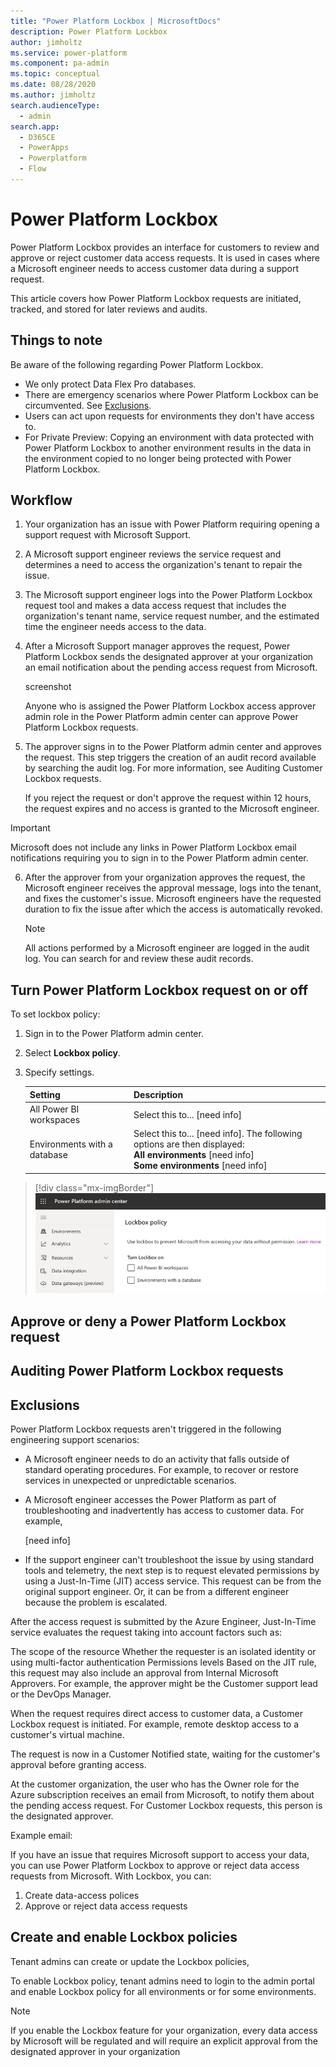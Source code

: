 ```yaml
---
title: "Power Platform Lockbox | MicrosoftDocs"
description: Power Platform Lockbox 
author: jimholtz
ms.service: power-platform
ms.component: pa-admin
ms.topic: conceptual
ms.date: 08/28/2020
ms.author: jimholtz
search.audienceType: 
  - admin
search.app:
  - D365CE
  - PowerApps
  - Powerplatform
  - Flow
---
```

# Power Platform Lockbox 

Power Platform Lockbox provides an interface for customers to review and approve or reject customer data access requests. It is used in cases where a Microsoft engineer needs to access customer data during a support request.

This article covers how Power Platform Lockbox requests are initiated, tracked, and stored for later reviews and audits.

## Things to note

Be aware of the following regarding Power Platform Lockbox.

- We only protect Data Flex Pro databases.
- There are emergency scenarios where Power Platform Lockbox can be circumvented. See [Exclusions](#exclusions).
- Users can act upon requests for environments they don't have access to.
- For Private Preview: Copying an environment with data protected with Power Platform Lockbox to another environment results in the data in the environment copied to no longer being protected with Power Platform Lockbox.

## Workflow

1. Your organization has an issue with Power Platform requiring opening a support request with Microsoft Support.

2. A Microsoft support engineer reviews the service request and determines a need to access the organization's tenant to repair the issue.

3. The Microsoft support engineer logs into the Power Platform Lockbox request tool and makes a data access request that includes the organization's tenant name, service request number, and the estimated time the engineer needs access to the data.

4. After a Microsoft Support manager approves the request, Power Platform Lockbox sends the designated approver at your organization an email notification about the pending access request from Microsoft.

   screenshot

   Anyone who is assigned the Power Platform Lockbox access approver admin role in the Power Platform admin center can approve Power Platform Lockbox requests.

5. The approver signs in to the Power Platform admin center and approves the request. This step triggers the creation of an audit record available by searching the audit log. For more information, see Auditing Customer Lockbox requests.

   If you reject the request or don't approve the request within 12 hours, the request expires and no access is granted to the Microsoft engineer.

> [!IMPORTANT]
> Microsoft does not include any links in Power Platform Lockbox email notifications requiring you to sign in to the Power Platform admin center.

6. After the approver from your organization approves the request, the Microsoft engineer receives the approval message, logs into the tenant, and fixes the customer's issue. Microsoft engineers have the requested duration to fix the issue after which the access is automatically revoked.

   > [!NOTE]
   > All actions performed by a Microsoft engineer are logged in the audit log. You can search for and review these audit records.

## Turn Power Platform Lockbox request on or off

To set lockbox policy:

1. Sign in to the Power Platform admin center. 

2. Select **Lockbox policy**.

3. Specify settings.
   
   |Setting  |Description  |
   |---------|---------|
   |All Power BI workspaces     |  Select this to... [need info]       |
   |Environments with a database     | Select this to... [need info]. The following options are then displayed: <br />**All environments** [need info] <br /> **Some environments** [need info]      |

> [!div class="mx-imgBorder"] 
> ![Turn lockbox on or off](media/lockbox-turn-on.png "Turn lockbox on or off")

## Approve or deny a Power Platform Lockbox request

## Auditing Power Platform Lockbox requests

## Exclusions

Power Platform Lockbox requests aren't triggered in the following engineering support scenarios:

- A Microsoft engineer needs to do an activity that falls outside of standard operating procedures. For example, to recover or restore services in unexpected or unpredictable scenarios.

- A Microsoft engineer accesses the Power Platform as part of troubleshooting and inadvertently has access to customer data. For example, 

  [need info]

- If the support engineer can't troubleshoot the issue by using standard tools and telemetry, the next step is to request elevated permissions by using a Just-In-Time (JIT) access service. This request can be from the original support engineer. Or, it can be from a different engineer because the problem is escalated.

After the access request is submitted by the Azure Engineer, Just-In-Time service evaluates the request taking into account factors such as:

The scope of the resource
Whether the requester is an isolated identity or using multi-factor authentication
Permissions levels
Based on the JIT rule, this request may also include an approval from Internal Microsoft Approvers. For example, the approver might be the Customer support lead or the DevOps Manager.

When the request requires direct access to customer data, a Customer Lockbox request is initiated. For example, remote desktop access to a customer's virtual machine.

The request is now in a Customer Notified state, waiting for the customer's approval before granting access.

At the customer organization, the user who has the Owner role for the Azure subscription receives an email from Microsoft, to notify them about the pending access request. For Customer Lockbox requests, this person is the designated approver.

Example email:














If you have an issue that requires Microsoft support to access your data, you can use Power Platform Lockbox to approve or reject data access requests from Microsoft. With Lockbox, you can:
1. Create data-access polices
2. Approve or reject data access requests

## Create and enable Lockbox policies

Tenant admins can create or update the Lockbox policies,

To enable Lockbox policy, tenant admins need to login to the admin portal and enable Lockbox policy for all environments or for some environments.





> [!NOTE]
> If you enable the Lockbox feature for your organization, every data access by Microsoft will be regulated and will require an explicit approval from the designated approver in your organization​